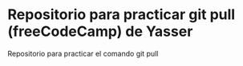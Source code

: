 # Repositorio para practicar git pull (freeCodeCamp) de Yasser
Repositorio para practicar el comando git pull
